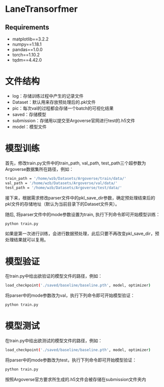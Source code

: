 # LaneTransorfmer

## Requirements

- matplotlib==3.2.2
- numpy==1.18.1
- pandas==1.0.0
- torch==1.10.2
- tqdm==4.42.0

# 文件结构
- log：存储训练过程中产生的记录文件
- Dataset：默认用来存放预处理后的.pkl文件
- pic：每次val的过程都会存储一个batch的可视化结果
- saved：存储模型
- submission：存储用以提交至Argoverse官网进行test的.h5文件
- model：模型文件

# 模型训练

首先，修改train.py文件中的train_path, val_path, test_path三个超参数为Argoverse数据集所在路径，例如：

```bash
train_path = '/home/wzb/Datasets/Argoverse/train/data/'
val_path = '/home/wzb/Datasets/Argoverse/val/data/'
test_path = '/home/wzb/Datasets/Argoverse/test/data/'        
```

接下来，根据需求修改parser文件中的pkl_save_dir参数，确定预处理结束后的pkl文件的存储地址（默认为当前目录下的Dataset文件夹）。

随后, 将parser文件中的mode参数设置为train, 执行下列命令即可开始模型训练：

```bash
python train.py           
```

如果是第一次进行训练，会进行数据预处理，此后只要不再改变pkl_save_dir，预处理结果就可以复用。

# 模型验证
在train.py中给出欲验证的模型文件的路径，例如：

```bash
load_checkpoint('./saved/baseline/baseline.pth', model, optimizer)
```

将parser中的mode参数改为val，执行下列命令即可开始模型验证：

```bash
python train.py 
```

# 模型测试
在train.py中给出欲测试的模型文件的路径，例如：

```bash
load_checkpoint('./saved/baseline/baseline.pth', model, optimizer)
```

将parser中的mode参数改为test，执行下列命令即可开始模型验证：

```bash
python train.py 
```
按照Argoverse官方要求所生成的.h5文件会被存储在submission文件夹内

